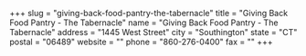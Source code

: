 +++
slug = "giving-back-food-pantry-the-tabernacle"
title = "Giving Back Food Pantry - The Tabernacle"
name = "Giving Back Food Pantry - The Tabernacle"
address = "1445 West Street"
city = "Southington"
state = "CT"
postal = "06489"
website = ""
phone = "860-276-0400"
fax = ""
+++
